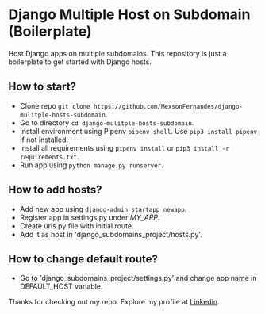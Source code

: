 # Django Multiple Host on Subdomain (Boilerplate)

Host Django apps on multiple subdomains. This repository is just a boilerplate to get started with Django hosts.

## How to start?

* Clone repo `git clone https://github.com/MexsonFernandes/django-mulitple-hosts-subdomain`.
* Go to directory `cd django-mulitple-hosts-subdomain`.
* Install environment using Pipenv `pipenv shell`. Use `pip3 install pipenv` if not installed.
* Install all requirements using `pipenv install` or `pip3 install -r requirements.txt`.
* Run app using `python manage.py runserver`.

## How to add hosts?

* Add new app using `django-admin startapp newapp`.
* Register app in settings.py under *MY_APP*.
* Create urls.py file with initial route.
* Add it as host in 'django_subdomains_project/hosts.py'.

## How to change default route?

* Go to 'django_subdomains_project/settings.py' and change app name in DEFAULT_HOST variable.

Thanks for checking out my repo. Explore my profile at [Linkedin](https://www.linkedin.com/mexsonfernandes).